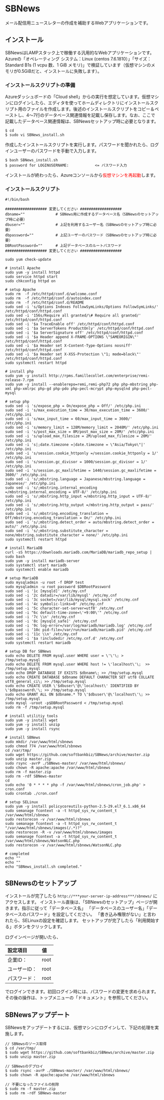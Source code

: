 # SBNews
メール配信用ニュースレターの作成を補助するWebアプリケーションです。

## インストール
SBNewsはLAMPスタック上で稼働する汎用的なWebアプリケーションです。Azureの「オペレーティング システム：Linux (centos 7.6.1810）」「サイズ：Standard B1s (1 vcpu 数、1 GiB メモリ)」で検証しています（仮想マシンのメモリが0.5GiBだと、インストールに失敗します）。

### インストールスクリプトの準備
Azureダッシュボードの「Cloud shell」からの実行を想定しています。仮想マシンにログインしたら、エディタを使ってホームディレクトリにインストールスクリプト用のファイルを作成します。後述のインストールスクリプトをコピー＆ペーストし、4〜7行のデータベース関連情報を記載し保存します。なお、ここで記載したデータベース関連情報は、SBNewsセットアップ時に必要となります。

```
$ cd
$ sudo vi SBNews_install.sh
```

作成したインストールスクリプトを実行します。パスワードを聞かれたら、ログインユーザーのパスワードを手動で入力します。

```
$ bash SBNews_install.sh
$ password for LOGINUSERNAME:            <= パスワード入力
```

インストールが終わったら、Azureコンソールから<span style="color: red; ">仮想マシンを再起動</span>します。

### インストールスクリプト

```
#!/bin/bash

################### 変更してください ###################
dbname=""              # SBNews用に作成するデータベース名（SBNewsのセットアップ時に必要）
dbuser=""              # 上記を利用するユーザー名（SBNewsのセットアップ時に必要）
dbpassword=""          # 上記ユーザーのパスワード（SBNewsのセットアップ時に必要）
DBRootPassword=""      # 上記データベースのルートパスワード
################### 変更してください ###################

sudo yum check-update

# install Apache
sudo yum -y install httpd
sudo service httpd start
sudo chkconfig httpd on

# setup Apache
sudo rm  -f /etc/httpd/conf.d/welcome.conf
sudo rm  -f /etc/httpd/conf.d/autoindex.conf
sudo rm  -f /etc/httpd/conf.d/README
sudo sed -i 's/Options Indexes FollowSymLinks/Options FollowSymLinks/' /etc/httpd/conf/httpd.conf
sudo sed -i '156s/Require all granted/\# Require all granted/' /etc/httpd/conf/httpd.conf
sudo sed -i '$a TraceEnable off' /etc/httpd/conf/httpd.conf
sudo sed -i '$a ServerTokens ProductOnly' /etc/httpd/conf/httpd.conf
sudo sed -i '$a ServerSignature off' /etc/httpd/conf/httpd.conf
sudo sed -i '$a Header append X-FRAME-OPTIONS \"SAMEORIGIN\"' /etc/httpd/conf/httpd.conf
sudo sed -i '$a Header set X-Content-Type-Options nosniff' /etc/httpd/conf/httpd.conf
sudo sed -i '$a Header set X-XSS-Protection \"1; mode=block\"' /etc/httpd/conf/httpd.conf
sudo systemctl restart httpd

# install php
sudo yum -y install http://rpms.famillecollet.com/enterprise/remi-release-7.rpm
sudo yum -y install --enablerepo=remi,remi-php72 php php-mbstring php-xml php-xmlrpc php-gd php-pdo php-pecl-mcrypt php-mysqlnd php-pecl-mysql

# setup php
sudo sed -i 's/expose_php = On/expose_php = Off/' /etc/php.ini
sudo sed -i 's/max_execution_time = 30/max_execution_time = 3600/' /etc/php.ini
sudo sed -i 's/max_input_time = 60/max_input_time = 3600/' /etc/php.ini
sudo sed -i 's/memory_limit = 128M/memory_limit = 2048M/' /etc/php.ini
sudo sed -i 's/post_max_size = 8M/post_max_size = 20M/' /etc/php.ini
sudo sed -i 's/upload_max_filesize = 2M/upload_max_filesize = 20M/' /etc/php.ini
sudo sed -i 's|;date.timezone =|date.timezone = \"Asia/Tokyo\"|' /etc/php.ini
sudo sed -i 's/session.cookie_httponly =/session.cookie_httponly = 1/' /etc/php.ini
sudo sed -i 's/session.gc_divisor = 1000/session.gc_divisor = 1/' /etc/php.ini
sudo sed -i 's/session.gc_maxlifetime = 1440/session.gc_maxlifetime = 3600/' /etc/php.ini
sudo sed -i 's/;mbstring.language = Japanese/mbstring.language = Japanese/' /etc/php.ini
sudo sed -i 's/;mbstring.internal_encoding =/mbstring.internal_encoding = UTF-8/' /etc/php.ini
sudo sed -i 's/;mbstring.http_input =/mbstring.http_input = UTF-8/' /etc/php.ini
sudo sed -i 's/;mbstring.http_output =/mbstring.http_output = pass/' /etc/php.ini
sudo sed -i 's/;mbstring.encoding_translation = Off/mbstring.encoding_translation = On/' /etc/php.ini
sudo sed -i 's/;mbstring.detect_order = auto/mbstring.detect_order = auto/' /etc/php.ini
sudo sed -i 's/;mbstring.substitute_character = none/mbstring.substitute_character = none/' /etc/php.ini
sudo systemctl restart httpd

# install MariaDB
curl -sS https://downloads.mariadb.com/MariaDB/mariadb_repo_setup | sudo bash
sudo yum -y install mariadb-server
sudo systemctl start mariadb
sudo systemctl enable mariadb

# setup MariaDB
sudo mysqladmin -u root -f DROP test
sudo mysqladmin -u root password $DBRootPassword
sudo sed -i '1c [mysqld]' /etc/my.cnf
sudo sed -i '2c datadir=/var/lib/mysql' /etc/my.cnf
sudo sed -i '3c socket=/var/lib/mysql/mysql.sock' /etc/my.cnf
sudo sed -i '4c symbolic-links=0' /etc/my.cnf
sudo sed -i '5c character-set-server=utf8' /etc/my.cnf
sudo sed -i "6c default-time-zone=\'+9:00\'" /etc/my.cnf
sudo sed -i '7c \\n' /etc/my.cnf
sudo sed -i '8c [mysqld_safe]' /etc/my.cnf
sudo sed -i '9c log-error=/var/log/mariadb/mariadb.log' /etc/my.cnf
sudo sed -i '10c pid-file=/var/run/mariadb/mariadb.pid' /etc/my.cnf
sudo sed -i '11c \\n' /etc/my.cnf
sudo sed -i '$a !includedir /etc/my.cnf.d' /etc/my.cnf
sudo systemctl restart mariadb

# setup DB for SBNews
sudo echo DELETE FROM mysql.user WHERE user = \'\'\; > /tmp/setup.mysql
sudo echo DELETE FROM mysql.user WHERE host != \'localhost\'\;  >> /tmp/setup.mysql
sudo echo DROP DATABASE IF EXISTS $dbname\; >> /tmp/setup.mysql
sudo echo CREATE DATABASE $dbname DEFAULT CHARACTER SET utf8 COLLATE utf8_general_ci\; >> /tmp/setup.mysql
sudo echo CREATE USER \'$dbuser\'@\'localhost\' IDENTIFIED BY \'$dbpassword\'\; >> /tmp/setup.mysql
sudo echo GRANT ALL ON $dbname.* TO \'$dbuser\'@\'localhost\'\; >> /tmp/setup.mysql
sudo mysql -uroot -p$DBRootPassword < /tmp/setup.mysql
sudo rm -f /tmp/setup.mysql

# install utilitiy tools
sudo yum -y install wget
sudo yum -y install unzip
sudo yum -y install rsync

# install SBNews
sudo mkdir /var/www/html/sbnews
sudo chmod 774 /var/www/html/sbnews
cd /var/tmp/
sudo wget https://github.com/softbankbiz/SBNews/archive/master.zip
sudo unzip master.zip
sudo rsync -avrP ./SBNews-master/ /var/www/html/sbnews/
sudo chown -R apache:apache /var/www/html/sbnews
sudo rm -f master.zip
sudo rm -rdf SBNews-master
cd
sudo echo '0 * * * * php -f /var/www/html/sbnews/cron_job.php' > cron.conf
sudo crontab ./cron.conf

# setup SELinux
sudo yum -y install policycoreutils-python-2.5-29.el7_6.1.x86_64
sudo semanage fcontext -a -t httpd_sys_rw_content_t /var/www/html/sbnews
sudo restorecon -v /var/www/html/sbnews
sudo semanage fcontext -a -t httpd_sys_rw_content_t "/var/www/html/sbnews/images(/.*)?"
sudo restorecon -R -v /var/www/html/sbnews/images
sudo semanage fcontext -a -t httpd_sys_rw_content_t /var/www/html/sbnews/WatsonNLC.php
sudo restorecon -v /var/www/html/sbnews/WatsonNLC.php

# completed
echo ""
echo ""
echo "SBNews_install.sh completed."
```


## SBNewsのセットアップ
インストールが完了したら `http://***your-server-ip-address***/sbnews/` にアクセスします。
インストール直後は、「SBNewsのセットアップ」ページが開きます。指示に従って「データベース名」
「データベースのユーザー名」「データベースのパスワード」を設定してください。
「書き込み権限がない」と言われたら、SELinuxの設定を確認します。
セットアップが完了したら「利用開始する」ボタンをクリックします。

ログインページが開いたら、

|設定項目 |値 |
|:---|:---|
|企業ID： |root |
|ユーザーID： |root |
|パスワード： |root |

でログインできます。初回ログイン時には、パスワードの変更を求められます。その後の操作は、トップメニューの「ドキュメント」を参照してください。


## SBNewsアップデート

SBNewsをアップデートするには、仮想マシンにログインして、下記の処理を実施します。

```
// SBNewsのソース取得
$ cd /var/tmp/
$ sudo wget https://github.com/softbankbiz/SBNews/archive/master.zip
$ sudo unzip master.zip

// SBNewsのデプロイ
$ sudo rsync -avrP ./SBNews-master/ /var/www/html/sbnews/
$ sudo chown -R apache:apache /var/www/html/sbnews

// 不要になったファイルの削除
$ sudo rm -f master.zip
$ sudo rm -rdf SBNews-master
```
